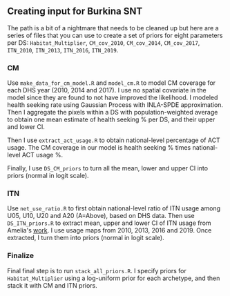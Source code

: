 ## Creating input for Burkina SNT
The path is a bit of a nightmare that needs to be cleaned up but here are a series of files that you can use to create a set of priors for eight parameters per DS: `Habitat_Multiplier`, `CM_cov_2010`, `CM_cov_2014`, `CM_cov_2017`, `ITN_2010`, `ITN_2013`, `ITN_2016`, `ITN_2019`.

### CM
Use `make_data_for_cm_model.R` and `model_cm.R` to model CM coverage for each DHS year (2010, 2014 and 2017). I use no spatial covariate in the model since they are found to not have improved the likelihood. I modeled health seeking rate using Gaussian Process with INLA-SPDE approximation. Then I aggregate the pixels within a DS with population-weighted average to obtain one mean estimate of health seeking % per DS, and their upper and lower CI.

Then I use `extract_act_usage.R` to obtain national-level percentage of ACT usage. The CM coverage in our model is health seeking % times national-level ACT usage %.

Finally, I use `DS_CM_priors` to turn all the mean, lower and upper CI into priors (normal in logit scale).

### ITN
Use `net_use_ratio.R` to first obtain national-level ratio of ITN usage among U05, U10, U20 and A20 (A=Above), based on DHS data. Then use `DS_ITN_priors.R` to extract mean, upper and lower CI of ITN usage from Amelia's [work](https://malariaatlas.org/research-project/metrics-of-insecticide-treated-nets-distribution/). I use usage maps from 2010, 2013, 2016 and 2019. Once extracted, I turn them into priors (normal in logit scale).

### Finalize
Final final step is to run `stack_all_priors.R`. I specify priors for `Habitat_Multiplier` using a log-uniform prior for each archetype, and then stack it with CM and ITN priors.